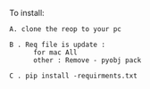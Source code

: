 To install: 

    A. clone the reop to your pc

    B . Req file is update : 
          for mac All  
          other : Remove - pyobj pack 

    C . pip install -requirments.txt 

    
